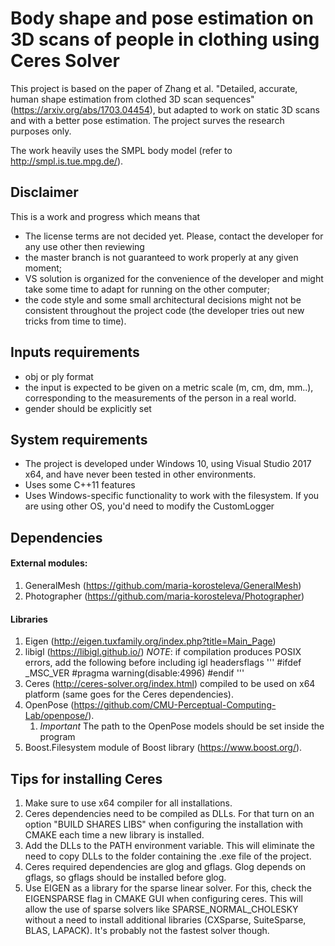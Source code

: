 # Body shape and pose estimation on 3D scans of people in clothing using Ceres Solver

This project is based on the paper of Zhang et al. "Detailed, accurate, human shape estimation from clothed 3D scan sequences" (https://arxiv.org/abs/1703.04454), but adapted to work on static 3D scans and with a better pose estimation. The project surves the research purposes only.

The work heavily uses the SMPL body model (refer to http://smpl.is.tue.mpg.de/). 

## Disclaimer 

This is a work and progress which means that
* The license terms are not decided yet. Please, contact the developer for any use other then reviewing 
* the master branch is not guaranteed to work properly at any given moment;
* VS solution is organized for the convenience of the developer and might take some time to adapt for running on the other computer;
* the code style and some small architectural decisions might not be consistent throughout the project code (the developer tries out new tricks from time to time). 

## Inputs requirements
* obj or ply format
* the input is expected to be given on a metric scale (m, cm, dm, mm..), corresponding to the measurements of the person in a real world.
* gender should be explicitly set

## System requirements
* The project is developed under Windows 10, using Visual Studio 2017 x64, and have never been tested in other environments.
* Uses some C++11 features
* Uses Windows-specific functionality to work with the filesystem. If you are using other OS, you'd need to modify the CustomLogger

## Dependencies

#### External modules:
1. GeneralMesh (https://github.com/maria-korosteleva/GeneralMesh)
1. Photographer (https://github.com/maria-korosteleva/Photographer)

#### Libraries    
1. Eigen (http://eigen.tuxfamily.org/index.php?title=Main_Page)
1. libigl (https://libigl.github.io/)
*NOTE*: if compilation produces POSIX errors, add the following before including igl headersflags
'''
#ifdef _MSC_VER
#pragma warning(disable:4996)
#endif
'''
1. Ceres (http://ceres-solver.org/index.html) compiled to be used on x64 platform (same goes for the Ceres dependencies).
1. OpenPose (https://github.com/CMU-Perceptual-Computing-Lab/openpose/). 
    1. *Important* The path to the OpenPose models should be set inside the program
1. Boost.Filesystem module of Boost library (https://www.boost.org/).

## Tips for installing Ceres
1. Make sure to use x64 compiler for all installations.
1. Ceres dependencies need to be compiled as DLLs. For that turn on an option "BUILD SHARES LIBS" when configuring the installation with CMAKE each time a new library is installed. 
1. Add the DLLs to the PATH environment variable. This will eliminate the need to copy DLLs to the folder containing the .exe file of the project.
1. Ceres required dependencies are glog and gflags. Glog depends on gflags, so gflags should be installed before glog.
1. Use EIGEN as a library for the sparse linear solver. For this, check the EIGENSPARSE flag in CMAKE GUI when configuring ceres. This will allow the use of sparse solvers like SPARSE_NORMAL_CHOLESKY without a need to install additional libraries (CXSparse, SuiteSparse, BLAS, LAPACK). It's probably not the fastest solver though. 
